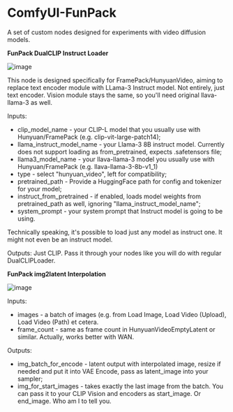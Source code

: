 # ComfyUI-FunPack
A set of custom nodes designed for experiments with video diffusion models.

**FunPack DualCLIP Instruct Loader**

![image](https://github.com/user-attachments/assets/de7e08ae-8ee7-4cb4-a7a5-6ced069a786c)


This node is designed specifically for FramePack/HunyuanVideo, aiming to replace text encoder module with LLama-3 Instruct model.
Not entirely, just text encoder. Vision module stays the same, so you'll need original llava-llama-3 as well.

Inputs:
- clip_model_name - your CLIP-L model that you usually use with Hunyuan/FramePack (e.g. clip-vit-large-patch14);
- llama_instruct_model_name - your Llama-3 8B instruct model. Currently does not support loading as from_pretrained, expects .safetensors file;
- llama3_model_name - your llava-llama-3 model you usually use with Hunyuan/FramePack (e.g. llava-llama-3-8b-v1_1)
- type - select "hunyuan_video", left for compatibility;
- pretrained_path - Provide a HuggingFace path for config and tokenizer for your model;
- instruct_from_pretrained - if enabled, loads model weights from pretrained_path as well, ignoring "llama_instruct_model_name";
- system_prompt - your system prompt that Instruct model is going to be using.

Technically speaking, it's possible to load just any model as instruct one. It might not even be an instruct model.

Outputs:
Just CLIP. Pass it through your nodes like you will do with regular DualCLIPLoader.

**FunPack img2latent Interpolation**

![image](https://github.com/user-attachments/assets/1f84d00b-e835-4b0a-96da-e8fb9a1c1366)


Inputs:
 - images - a batch of images (e.g. from Load Image, Load Video (Upload), Load Video (Path) et cetera.
 - frame_count - same as frame count in HunyuanVideoEmptyLatent or similar. Actually, works better with WAN.

Outputs:
- img_batch_for_encode - latent output with interpolated image, resize if needed and put it into VAE Encode, pass as latent_image into your sampler;
- img_for_start_images - takes exactly the last image from the batch. You can pass it to your CLIP Vision and encoders as start_image. Or end_image. Who am I to tell you.
